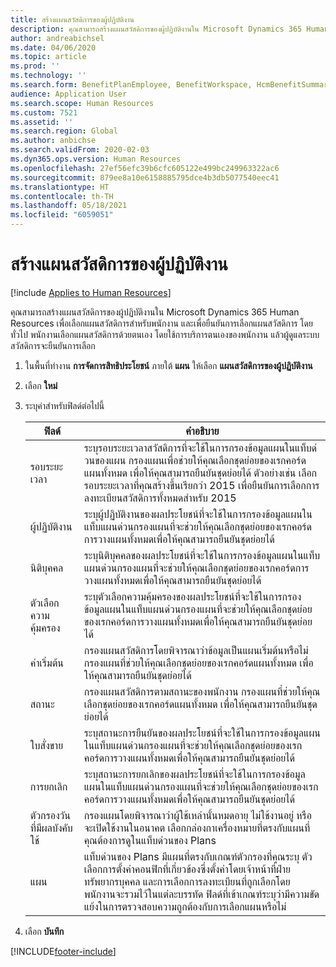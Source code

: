 ```yaml
---
title: สร้างแผนสวัสดิการของผู้ปฏิบัติงาน
description: คุณสามารถสร้างแผนสวัสดิการของผู้ปฏิบัติงานใน Microsoft Dynamics 365 Human Resources เพื่อเลือกแผนสวัสดิการสำหรับพนักงาน และเพื่อยืนยันการเลือกแผนสวัสดิการ
author: andreabichsel
ms.date: 04/06/2020
ms.topic: article
ms.prod: ''
ms.technology: ''
ms.search.form: BenefitPlanEmployee, BenefitWorkspace, HcmBenefitSummaryPart
audience: Application User
ms.search.scope: Human Resources
ms.custom: 7521
ms.assetid: ''
ms.search.region: Global
ms.author: anbichse
ms.search.validFrom: 2020-02-03
ms.dyn365.ops.version: Human Resources
ms.openlocfilehash: 27ef56efc39b6cfc605122e499bc249963322ac6
ms.sourcegitcommit: 879ee8a10e6158885795dce4b3db5077540eec41
ms.translationtype: HT
ms.contentlocale: th-TH
ms.lasthandoff: 05/18/2021
ms.locfileid: "6059051"
---
```

# <a name="create-worker-benefit-plans"></a>สร้างแผนสวัสดิการของผู้ปฏิบัติงาน

[!include [Applies to Human Resources](../includes/applies-to-hr.md)]

คุณสามารถสร้างแผนสวัสดิการของผู้ปฏิบัติงานใน Microsoft Dynamics 365 Human Resources เพื่อเลือกแผนสวัสดิการสำหรับพนักงาน และเพื่อยืนยันการเลือกแผนสวัสดิการ โดยทั่วไป พนักงานเลือกแผนสวัสดิการด้วยตนเอง โดยใช้การบริการตนเองของพนักงาน แล้วผู้ดูแลระบบสวัสดิการจะยืนยันการเลือก 

1. ในพื้นที่ทำงาน **การจัดการสิทธิประโยชน์** ภายใต้ **แผน** ให้เลือก **แผนสวัสดิการของผู้ปฏิบัติงาน**

2. เลือก **ใหม่**

3. ระบุค่าสำหรับฟิลด์ต่อไปนี้

   | ฟิลด์ | คำอธิบาย |
   | --- | --- |
   | รอบระยะเวลา | ระบุรอบระยะเวลาสวัสดิการที่จะใช้ในการกรองข้อมูลแผนในแท็บด่วนของแผน กรองแผนเพื่อช่วยให้คุณเลือกชุดย่อยของเรกคอร์ดแผนทั้งหมด เพื่อให้คุณสามารถยืนยันชุดย่อยได้ ตัวอย่างเช่น เลือกรอบระยะเวลาที่คุณสร้างขึ้นเรียกว่า 2015 เพื่อยืนยันการเลือกการลงทะเบียนสวัสดิการทั้งหมดสำหรับ 2015 |
   | ผู้ปฏิบัติงาน | ระบุผู้ปฏิบัติงานของผลประโยชน์ที่จะใช้ในการกรองข้อมูลแผนในแท็บแผนด่วนกรองแผนที่จะช่วยให้คุณเลือกชุดย่อยของเรกคอร์ดการวางแผนทั้งหมดเพื่อให้คุณสามารถยืนยันชุดย่อยได้ |
   | นิติบุคคล | ระบุนิติบุคคลของผลประโยชน์ที่จะใช้ในการกรองข้อมูลแผนในแท็บแผนด่วนกรองแผนที่จะช่วยให้คุณเลือกชุดย่อยของเรกคอร์ดการวางแผนทั้งหมดเพื่อให้คุณสามารถยืนยันชุดย่อยได้ |
   | ตัวเลือกความคุ้มครอง | ระบุตัวเลือกความคุ้มครองของผลประโยชน์ที่จะใช้ในการกรองข้อมูลแผนในแท็บแผนด่วนกรองแผนที่จะช่วยให้คุณเลือกชุดย่อยของเรกคอร์ดการวางแผนทั้งหมดเพื่อให้คุณสามารถยืนยันชุดย่อยได้ |
   | ค่าเริ่มต้น | กรองแผนสวัสดิการโดยพิจารณาว่าข้อมูลเป็นแผนเริ่มต้นหรือไม่ กรองแผนที่ช่วยให้คุณเลือกชุดย่อยของเรกคอร์ดแผนทั้งหมด เพื่อให้คุณสามารถยืนยันชุดย่อยได้ |
   | สถานะ | กรองแผนสวัสดิการตามสถานะของพนักงาน กรองแผนที่ช่วยให้คุณเลือกชุดย่อยของเรกคอร์ดแผนทั้งหมด เพื่อให้คุณสามารถยืนยันชุดย่อยได้ |
   | ใบสั่งขาย | ระบุสถานะการยืนยันของผลประโยชน์ที่จะใช้ในการกรองข้อมูลแผนในแท็บแผนด่วนกรองแผนที่จะช่วยให้คุณเลือกชุดย่อยของเรกคอร์ดการวางแผนทั้งหมดเพื่อให้คุณสามารถยืนยันชุดย่อยได้ |
   | การยกเลิก | ระบุสถานะการยกเลิกของผลประโยชน์ที่จะใช้ในการกรองข้อมูลแผนในแท็บแผนด่วนกรองแผนที่จะช่วยให้คุณเลือกชุดย่อยของเรกคอร์ดการวางแผนทั้งหมดเพื่อให้คุณสามารถยืนยันชุดย่อยได้ |
   | ตัวกรองวันที่มีผลบังคับใช้ | กรองแผนโดยพิจารณาว่าผู้ใช้เหล่านั้นหมดอายุ ไม่ใช้งานอยู่ หรือจะเปิดใช้งานในอนาคต เลือกกล่องกาเครื่องหมายที่ตรงกับแผนที่คุณต้องการดูในแท็บด่วนของ Plans |
   | แผน | แท็บด่วนของ Plans มีแผนที่ตรงกับเกณฑ์ตัวกรองที่คุณระบุ ตัวเลือกการตั้งค่าคอนฟิกที่เกี่ยวข้องซึ่งตั้งค่าโดยเจ้าหน้าที่ฝ่ายทรัพยากรบุคคล และการเลือกการลงทะเบียนที่ถูกเลือกโดยพนักงานจะรวมไว้ในแต่ละบรรทัด ฟิลด์ที่เข้าเกณฑ์ระบุว่ามีความขัดแย้งในการตรวจสอบความถูกต้องกับการเลือกแผนหรือไม่ |

4. เลือก **บันทึก**


[!INCLUDE[footer-include](../includes/footer-banner.md)]